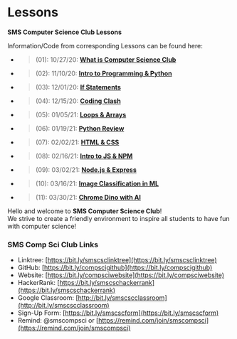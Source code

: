 # Lessons
**SMS Computer Science Club Lessons**

Information/Code from corresponding Lessons can be found here:  
* > (01): 10/27/20:  [**What is Computer Science Club**](https://github.com/whscompsciclub/Lessons/tree/main/SMS%20Lessons/(01)-10.27%20(What%20is%20Computer%20Science%20Club))
* > (02): 11/10/20:  [**Intro to Programming & Python**](https://github.com/whscompsciclub/Lessons/tree/main/SMS%20Lessons/(02)-11.10%20(Intro%20to%20Programming%20%26%20Python))
* > (03): 12/01/20:  [**If Statements**]((03)-12.01%20(If%20Statements)) 
* > (04): 12/15/20:  [**Coding Clash**]((04)-12.15%20(Coding%20Clash))
* > (05): 01/05/21:  [**Loops & Arrays**]((05)-01.05%20(Loops%20&%20Arrays))
* > (06): 01/19/21:  [**Python Review**]((06)-01.19%20(Python%20Review))
* > (07): 02/02/21:  [**HTML & CSS**]((07)-02.02%20(HTML%20&%20CSS))
* > (08): 02/16/21:  [**Intro to JS & NPM**]((08)-02.16%20(Intro%20to%20JS%20&%20NPM))
* > (09): 03/02/21:  [**Node.js & Express**]((09)-03.02%20(Node.js%20%26%20Express))
* > (10): 03/16/21:  [**Image Classification in ML**]((10)-03.16%20(Image%20Classification%20in%20ML))
* > (11): 03/30/21:  [**Chrome Dino with AI**]((11)-03.30%20(Chrome%20Dino%20with%20AI))
&nbsp;

Hello and welcome to **SMS Computer Science Club**!   
We strive to create a friendly environment to inspire all students to have fun with computer science!  
### SMS Comp Sci Club Links
- Linktree: [https://bit.ly/smscsclinktree](https://bit.ly/smscsclinktree)
- GitHub: [https://bit.ly/compscigithub](https://bit.ly/compscigithub)
- Website: [https://bit.ly/compsciwebsite](https://bit.ly/compsciwebsite)
- HackerRank: [https://bit.ly/smscschackerrank](https://bit.ly/smscschackerrank)
- Google Classroom: [http://bit.ly/smscscclassroom](http://bit.ly/smscscclassroom)
- Sign-Up Form: [https://bit.ly/smscscform](https://bit.ly/smscscform)
- Remind: @smscompsci or [https://remind.com/join/smscompsci](https://remind.com/join/smscompsci)